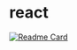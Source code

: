 # react

[![Readme Card](https://github-readme-stats.vercel.app/api/pin/?username=anuraghazra&repo=github-readme-stats)](/viterect-vite-react-boilerp.md)
